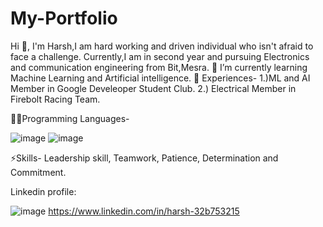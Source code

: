 # My-Portfolio
Hi 👋, I'm Harsh,I am hard working and driven individual who isn't afraid to face a challenge.
Currently,I am in second year and pursuing Electronics and communication engineering from Bit,Mesra.
🌱 I’m currently learning Machine Learning and Artificial intelligence.
📄 Experiences-
1.)ML and AI Member in Google Develeoper Student Club.
2.) Electrical Member in Firebolt Racing Team.

👨‍💻Programming Languages-

![image](https://user-images.githubusercontent.com/90636720/133275883-4e1127aa-4185-4414-84fe-aaf562738012.png)
![image](https://user-images.githubusercontent.com/90636720/133275636-fcb32efe-737a-45ed-b206-837162462eee.png)




⚡Skills-
Leadership skill,
Teamwork,
Patience,
Determination and Commitment.

Linkedin profile: 

![image](https://user-images.githubusercontent.com/90636720/133233297-b4b7b2ff-a874-4a08-997f-054c48065e5a.png)
https://www.linkedin.com/in/harsh-32b753215

